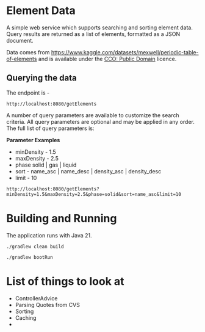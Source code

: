# Element Data

A simple web service which supports searching and sorting element data. Query results are returned as a list of
elements, formatted as a JSON document.

Data comes from https://www.kaggle.com/datasets/mexwell/periodic-table-of-elements
and is available under the [CCO: Public Domain](https://creativecommons.org/publicdomain/zero/1.0/) licence.

## Querying the data

The endpoint is -

`http://localhost:8080/getElements`

A number of query parameters are available to customize the search criteria. All query parameters are optional and
may be applied in any order. The full list of query parameters is:

**Parameter Examples**

* minDensity - 1.5
* maxDensity - 2.5
* phase solid | gas | liquid
* sort - name_asc | name_desc | density_asc | density_desc
* limit - 10

`http://localhost:8080/getElements?minDensity=1.5&maxDensity=2.5&phase=solid&sort=name_asc&limit=10`

# Building and Running

The application runs with Java 21.

`./gradlew clean build`

`./gradlew bootRun`

# List of things to look at

- ControllerAdvice
- Parsing Quotes from CVS
- Sorting
- Caching
- 
